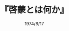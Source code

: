 ---
title: "『啓蒙とは何か』"
description: "『プロレゴーメナ』を書き終えてから10年の間に発表した彼の歴史哲学に関する小論５編を収める。啓蒙とは何か、人類の進むべき道、人類の起源、世界の終わり、理論としては正しいが実際には役立たぬという批判などの興味あるテーマを、かれの哲学的原理を応用、一般の読者を対象に解りやすく論じたものである。"
date: 1974/6/17
shorttitle: ""
authors: ['']
publishDate: ""
ENTRYTYPE: "基礎演習テキスト100"
series:
- 早稲田大学必修基礎演習テキスト100(2020年度)
tags: 
- 
category: 
- 
# publisher: "Self-Published"
image: 
pinned : true
draft: false
hideToc: false
enableToc: true
enableTocContent: false
copyright: "All rights reserved"
---